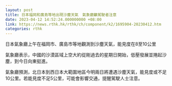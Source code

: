 ```yaml
---
layout: post
title: 日本福岡和廣島等地出現沙塵天氣　氣象廳籲駕駛者注意
date: 2023-04-12 14:52:24.000000000 +08:00
link: https://news.rthk.hk/rthk/ch/component/k2/1695904-20230412.htm
categories: rthk
---
```


日本氣象廳上午在福岡市、廣島市等地觀測到沙塵天氣，能見度在8至10公里

氣象廳表示，中國的沙漠區域上空大約從剛過去的星期日開始，低壓發展並捲起沙塵，到今日向東挺進。

氣象廳預測，北日本到西日本大範圍地區今明兩日將遭遇沙塵天氣，能見度或不足10公里。若能見度不足5公里，可能會影響交通，提醒駕駛人士注意。
